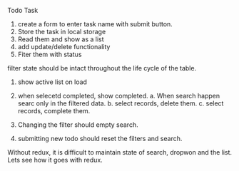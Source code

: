 Todo Task

1. create a form to enter task name with submit button.
2. Store the task in local storage 
3. Read them and show as a list 
4. add update/delete functionality 
5. Fiter them with status


filter state should be intact throughout the life cycle of the table.

1. show active list on load
2. when selecetd completed, show completed. 
    a. When search happen searc only in the filtered data.
    b. select records, delete them.
    c. select records, complete them. 

3. Changing the filter  should empty search.
4. submitting new todo should reset the filters and search.

Without redux, it is difficult to maintain state of search, dropwon and the list. Lets see how it goes with redux.